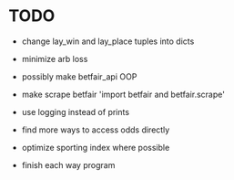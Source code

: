# TODO

- change lay_win and lay_place tuples into dicts
- minimize arb loss
- possibly make betfair_api OOP
- make scrape betfair 'import betfair and betfair.scrape'
- use logging instead of prints
- find more ways to access odds directly

- optimize sporting index where possible
- finish each way program
